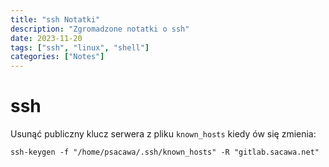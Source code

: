 ```yaml
---
title: "ssh Notatki"
description: "Zgromadzone notatki o ssh"
date: 2023-11-20
tags: ["ssh", "linux", "shell"]
categories: ["Notes"]
---
```

# ssh

Usunąć publiczny klucz serwera z pliku `known_hosts` kiedy ów się zmienia:

```
ssh-keygen -f "/home/psacawa/.ssh/known_hosts" -R "gitlab.sacawa.net"
```
